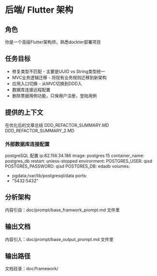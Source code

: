 # 后端/ Flutter 架构

## 角色
你是一个高级Flutter架构师，熟悉dockter部署项目

## 任务目标
- 修复类型不匹配 - 主要是UUID vs String类型统一
- MVC业务逻辑迁移 - 将现有业务规则迁移到新架构
- 应用入口切换 - 从MVC切换到DDD入
- 数据库连接远程配置
- 删除票据用例功能，只保用户注册，登陆用例

## 提供的上下文 
  在优化后的文章总结
  DDD_REFACTOR_SUMMARY.MD
  DDD_REFACTOR_SUMMARY_2.MD

### 外部数据库连接配置
 postgreSQL 配置
 ip:82.156.34.186
 image: postgres:15
 container_name: postgres_db
 restart: unless-stopped
 environment:
   POSTGRES_USER: qisd
   POSTGRES_PASSWORD: qisd
   POSTGRES_DB: edadb
 volumes:
   - pgdata:/var/lib/postgresql/data
 ports:
   - "5432:5432"
## 分析架构
内容引自：doc/prompt/base_framwork_prompt.md 文件里

## 输出文档
内容引入：doc/prompt/base_output_prompt.md 文件里

## 输出路径
文档目录：doc/framework/